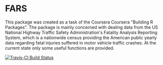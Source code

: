 # FARS

This package was created as a task of the Coursera Coursera "Building R Packages".
The package is mainly concerned with dealing data from the US National Highway Traffic Safety Administration's Fatality Analysis Reporting System, which is a nationwide census providing the American public yearly data regarding fatal injuries suffered in motor vehicle traffic crashes. At the current state only some useful functions are provided. 

[![Travis-CI Build Status](https://travis-ci.org/sral85/FARS.svg?branch=master)](https://travis-ci.org/sral85/FARS)
